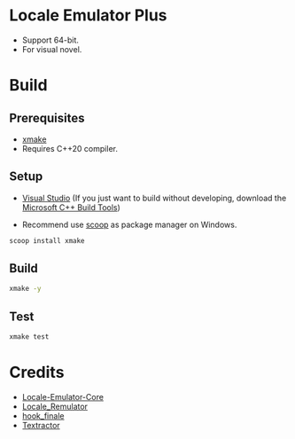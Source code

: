 # Locale Emulator Plus

- Support 64-bit.
- For visual novel.

# Build

## Prerequisites

- [xmake](https://xmake.io/#/guide/installation)
- Requires C++20 compiler.

## Setup

- [Visual Studio](https://visualstudio.microsoft.com) (If you just want to build without developing, download the [Microsoft C++ Build Tools](https://visualstudio.microsoft.com/visual-cpp-build-tools))

- Recommend use [scoop](https://scoop.sh) as package manager on Windows.

```sh
scoop install xmake
```

## Build

```sh
xmake -y
```

## Test

```sh
xmake test
```

# Credits

- [Locale-Emulator-Core](https://github.com/xupefei/Locale-Emulator-Core)
- [Locale_Remulator](https://github.com/InWILL/Locale_Remulator)
- [hook_finale](https://github.com/rumia-san/hook_finale)
- [Textractor](https://github.com/Artikash/Textractor)
